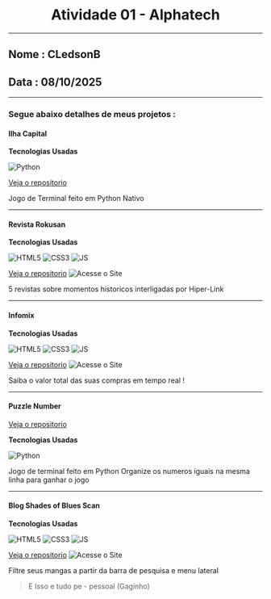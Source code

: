 <center><h1> Atividade 01 - Alphatech</h1></center>

---

## **Nome** : CLedsonB
## **Data** : __08/10/2025__

---

### Segue abaixo detalhes de meus projetos :

#### Ilha Capital

**Tecnologias Usadas**

![Python](https://img.shields.io/badge/Python-%233776AB.svg?style=for-the-bagde&logo=python&logoColor=white)

[Veja o repositorio](https://github.com/CLedsonB/Ilha_Capital/)

 Jogo de Terminal feito em Python Nativo

---

#### Revista Rokusan

**Tecnologias Usadas**

![HTML5](https://img.shields.io/badge/HTML5-%23E34F26.svg?style=for-the-bagde&logo=html5&logoColor=white)
![CSS3](https://img.shields.io/badge/CSS3-%231572B6?style=for-the-bagde&logo=css3&logoColor=white)
![JS](https://img.shields.io/badge/JavaScript-%23F7DF1E.svg?style=for-the-bagde&logo=javascript&logoColor=white)


[Veja o repositorio](https://github.com/CLedsonB/RevistaRokusan)
![Acesse o Site](https://cledsonb.github.io/RevistaRokusan/)

5 revistas sobre momentos historicos interligadas por Hiper-Link

---

#### Infomix


**Tecnologias Usadas**

![HTML5](https://img.shields.io/badge/HTML5-%23E34F26.svg?style=for-the-bagde&logo=html5&logoColor=white)
![CSS3](https://img.shields.io/badge/CSS3-%231572B6?style=for-the-bagde&logo=css3&logoColor=white)
![JS](https://img.shields.io/badge/JavaScript-%23F7DF1E.svg?style=for-the-bagde&logo=javascript&logoColor=white)


[Veja o repositorio](https://github.com/CLedsonB/infocompras)
![Acesse o Site](https://cledsonb.github.io/infocompras/)

Saiba o valor total das suas compras em tempo real !

---

#### Puzzle Number

[Veja o repositorio](https://github.com/CLedsonB/PuzzleNumber)

**Tecnologias Usadas**

![Python](https://img.shields.io/badge/Python-%233776AB.svg?style=for-the-bagde&logo=python&logoColor=white)

Jogo de terminal feito em Python
Organize os numeros iguais na mesma linha para ganhar o jogo

---

#### Blog Shades of Blues Scan


**Tecnologias Usadas**

![HTML5](https://img.shields.io/badge/HTML5-%23E34F26.svg?style=for-the-bagde&logo=html5&logoColor=white)
![CSS3](https://img.shields.io/badge/CSS3-%231572B6?style=for-the-bagde&logo=css3&logoColor=white)
![JS](https://img.shields.io/badge/JavaScript-%23F7DF1E.svg?style=for-the-bagde&logo=javascript&logoColor=white)


[Veja o repositorio](https://github.com/CLedsonB/BlogShadesOfBlueScan)
![Acesse o Site](https://cledsonb.github.io/BlogShadesOfBlueScan/)

Filtre seus mangas a partir da barra de pesquisa e menu lateral


> E Isso e tudo pe - pessoal (Gaginho)
